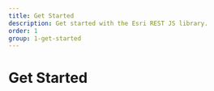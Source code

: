 ```yaml
---
title: Get Started
description: Get started with the Esri REST JS library.
order: 1
group: 1-get-started
---
```


# Get Started
